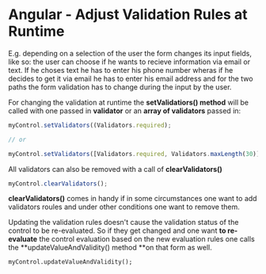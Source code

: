 # Angular - Adjust Validation Rules at Runtime

E.g. depending on a selection of the user the form changes its input fields, like so: the user can choose if he wants to recieve information via email or text. If he choses text he has to enter his phone number wheras if he decides to get it via email he has to enter his email address and for the two paths the form validation has to change during the input by the user.

For changing the validation at runtime the **setValidatiors\(\) method** will be called with one passed in **validator** or an **array of validators** passed in:

```js
myControl.setValidators((Validators.required);

// or

myControl.setValidators([Validators.required, Validators.maxLength(30)]);
```

All validators can also be removed with a call of **clearValidators\(\)**

```js
myControl.clearValidators();
```

**clearValidators\(\)** comes in handy if in some circumstances one want to add validators roules and under other conditions one want to remove them.

Updating the validation rules doesn't cause the validation status of the control to be re-evaluated. So if they get changed and one want **to re-evaluate** the control evaluation based on the new evaluation rules one calls the **updateValueAndValidity\(\) method **on that form as well.

```
myControl.updateValueAndValidity();
```



